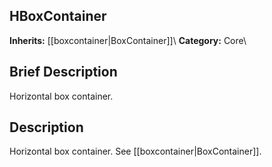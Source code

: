 ##  HBoxContainer  
**Inherits:** [[boxcontainer|BoxContainer]]\\
**Category:** Core\\
##  Brief Description  
Horizontal box container.
##  Description  
Horizontal box container. See [[boxcontainer|BoxContainer]].
